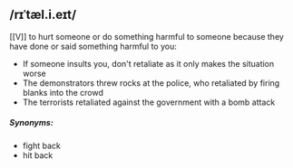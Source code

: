## /rɪˈtæl.i.eɪt/
[[V]]
to hurt someone or do something harmful to someone because they have done or said something harmful to you:

- If someone insults you, don't retaliate as it only makes the situation worse
- The demonstrators threw rocks at the police,  who retaliated by firing blanks into the crowd
- The terrorists retaliated against the government with a bomb attack

##### Synonyms:
- fight back
- hit back

